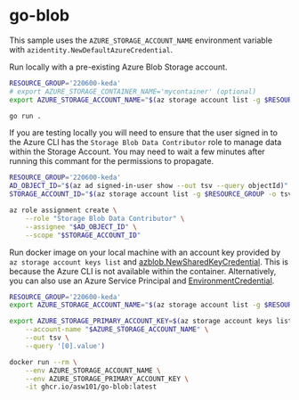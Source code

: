# go-blob

This sample uses the `AZURE_STORAGE_ACCOUNT_NAME` environment variable with `azidentity.NewDefaultAzureCredential`.

Run locally with a pre-existing Azure Blob Storage account.

```bash
RESOURCE_GROUP='220600-keda'
# export AZURE_STORAGE_CONTAINER_NAME='mycontainer' (optional)
export AZURE_STORAGE_ACCOUNT_NAME="$(az storage account list -g $RESOURCE_GROUP -o tsv --query '[0].name')"

go run .
```

If you are testing locally you will need to ensure that the user signed in to the Azure CLI has the `Storage Blob Data Contributor` role to manage data within the Storage Account. You may need to wait a few minutes after running this commant for the permissions to propagate.

```bash
RESOURCE_GROUP='220600-keda'
AD_OBJECT_ID="$(az ad signed-in-user show --out tsv --query objectId)"
STORAGE_ACCOUNT_ID="$(az storage account list -g $RESOURCE_GROUP -o tsv --query '[0].id')"

az role assignment create \
    --role "Storage Blob Data Contributor" \
    --assignee "$AD_OBJECT_ID" \
    --scope "$STORAGE_ACCOUNT_ID"
```

Run docker image on your local machine with an account key provided by `az storage account keys list` and [azblob.NewSharedKeyCredential](https://pkg.go.dev/github.com/Azure/azure-storage-blob-go/azblob#hdr-Credentials). This is because the Azure CLI is not available within the container. Alternatively, you can also use an Azure Service Principal and [EnvironmentCredential](https://docs.microsoft.com/en-us/azure/developer/go/azure-sdk-authentication?tabs=bash#-option-1-define-environment-variables). 

```bash
RESOURCE_GROUP='220600-keda'
export AZURE_STORAGE_ACCOUNT_NAME="$(az storage account list -g $RESOURCE_GROUP -o tsv --query '[0].name')"

export AZURE_STORAGE_PRIMARY_ACCOUNT_KEY=$(az storage account keys list \
    --account-name "$AZURE_STORAGE_ACCOUNT_NAME" \
    --out tsv \
    --query '[0].value')

docker run --rm \
    --env AZURE_STORAGE_ACCOUNT_NAME \
    --env AZURE_STORAGE_PRIMARY_ACCOUNT_KEY \
    -it ghcr.io/asw101/go-blob:latest
```
